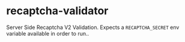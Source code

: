 # recaptcha-validator

Server Side Recaptcha V2 Validation. Expects a `RECAPTCHA_SECRET` env variable available in order to run..
